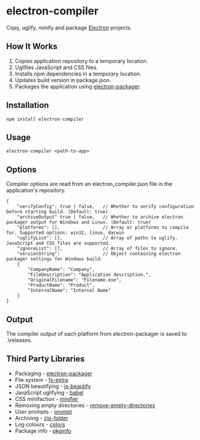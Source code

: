 # electron-compiler #

Copy, uglify, minify and package [Electron](http://electron.atom.io) projects.

## How It Works

1. Copies application repository to a temporary location.
2. Uglifies JavaScript and CSS files.
3. Installs npm dependencies in a temporary location.
4. Updates build version in package.json.
5. Packages the application using [electron-packager](https://github.com/electron-userland/electron-packager).

## Installation

    npm install electron-compiler

## Usage

    electron-compiler <path-to-app>

## Options

Compiler options are read from an electron_compiler.json file in the application's repository.

    {
        "verifyConfig": true | false,   // Whether to verify configuration before starting build. (Default: true)
        "archiveOutput" true | false,   // Whether to archive electron packager output for Windows and Linux. (Default: true)
        "platforms": [],                // Array or platforms to compile for. Supported options: win32, linux, darwin 
        "uglifyList": [],               // Array of paths to uglify. JavaScript and CSS files are supported.
        "ignoreList": [],               // Array of files to ignore. 
        "versionString":                // Object containing electron packager settings for Windows build.
        {
            "CompanyName": "Company",
            "FileDescription": "Application description.",
            "OriginalFilename": "Filename.exe",
            "ProductName": "Product",
            "InternalName": "Internal Name"
        }
    }

## Output

The compiler output of each platform from electron-packager is saved to .\releases.

## Third Party Libraries

* Packaging - [electron-packager](https://github.com/electron-userland/electron-packager)
* File system - [fs-extra](https://github.com/jprichardson/node-fs-extra)
* JSON beautifying - [js-beautify](https://github.com/beautify-web/js-beautify)
* JavaScript uglifying - [babel](https://babeljs.io/)
* CSS minifaction - [minifier](https://github.com/fizker/minifier)
* Removing empty directories - [remove-empty-directories](https://github.com/danielhusar/remove-empty-directories)
* User prompts - [prompt](https://github.com/flatiron/prompt)
* Archiving - [zip-folder](https://github.com/sole/node-zip-folder)
* Log colours - [colors](https://github.com/Marak/colors.js)
* Package info - [pkginfo](https://github.com/indexzero/node-pkginfo)
